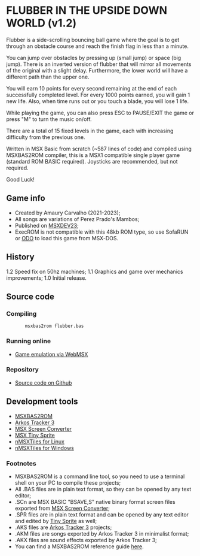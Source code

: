 # FLUBBER IN THE UPSIDE DOWN WORLD (v1.2)
Flubber is a side-scrolling bouncing ball game where the goal is to get through an obstacle course and reach the finish flag in less than a minute.

You can jump over obstacles by pressing up (small jump) or space (big jump). There is an inverted version of flubber that will mirror all movements of the original with a slight delay. Furthermore, the lower world will have a different path than the upper one.

You will earn 10 points for every second remaining at the end of each successfully completed level. For every 1000 points earned, you will gain 1 new life. Also, when time runs out or you touch a blade, you will lose 1 life.

While playing the game, you can also press ESC to PAUSE/EXIT the game or press "M" to turn the music on/off.

There are a total of 15 fixed levels in the game, each with increasing difficulty from the previous one.

Written in MSX Basic from scratch (~587 lines of code) and compiled using MSXBAS2ROM compiler, this is a MSX1 compatible single player game (standard ROM BASIC required). Joysticks are recommended, but not required.

Good Luck!

## Game info

* Created by Amaury Carvalho (2021-2023);
* All songs are variations of Perez Prado's Mambos;
* Published on [MSXDEV23](https://www.msxdev.org/2023/06/07/msxdev23-08-flubber-in-the-upside-down-world/);
* ExecROM is not compatible with this 48kb ROM type, so use SofaRUN or [ODO](http://msxbanzai.tni.nl/dev/software.html) to load this game from MSX-DOS.

## History

1.2 Speed fix on 50hz machines;
1.1 Graphics and game over mechanics improvements;
1.0 Initial release.

## Source code

### Compiling

````
       msxbas2rom flubber.bas
````

### Running online

* [Game emulation via WebMSX](http://webmsx.org/?rom=https://raw.githubusercontent.com/amaurycarvalho/msxbasic/main/Flubber/flubber.rom)

### Repository

* [Source code on Github](https://github.com/amaurycarvalho/msxbasic/tree/main/Flubber)

## Development tools

* [MSXBAS2ROM](https://github.com/amaurycarvalho/msxbas2rom/)
* [Arkos Tracker 3](https://julien-nevo.com/at3test/index.php/download/)
* [MSX Screen Converter](https://msx.jannone.org/conv/)
* [MSX Tiny Sprite](https://msx.jannone.org/tinysprite/tinysprite.html)
* [nMSXTiles for Linux](https://launchpad.net/nmsxtiles)
* [nMSXTiles for Windows](https://github.com/pipagerardo/nMSXtiles)

### Footnotes

* MSXBAS2ROM is a command line tool, so you need to use a terminal shell on your PC to compile these projects;
* All .BAS files are in plain text format, so they can be opened by any text editor;
* .SCn are MSX BASIC "BSAVE,S" native binary format screen files exported from [MSX Screen Converter](https://msx.jannone.org/conv/);
* .SPR files are in plain text format and can be opened by any text editor and edited by [Tiny Sprite](https://msx.jannone.org/tinysprite/tinysprite.html) as well;
* .AKS files are [Arkos Tracker 3](https://julien-nevo.com/at3test/index.php/download/) projects;
* .AKM files are songs exported by Arkos Tracker 3 in minimalist format;
* .AKX files are sound effects exported by Arkos Tracker 3;
* You can find a MSXBAS2ROM reference guide [here](https://github.com/amaurycarvalho/msxbas2rom/wiki).


